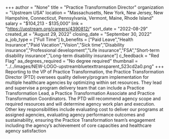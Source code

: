 +++
author = "None"
title = "Practice Transformation Director"
organization = "Upstream USA"
location = "Massachusetts, New York, New Jersey, New Hampshire, Connecticut, Pennsylvania, Vermont, Maine, Rhode Island"
salary = "$104,213 - $135,000"
link = "https://upstream.org/careers/4390812/"
sort_date = "2022-08-29"
created_at = "August 29, 2022"
closing_date = "September 30, 2022"
a_job_type = ["Full Time"]
b_benefits = ["Paid Leave","Health Insurance","Paid Vacation","Vision","Sick time","Disability insurance","Professional development","Life insurance","FSA","Short-term disability insurance","Long-term disability insurance"]
c_feedback = "Red Flag"
aa_degrees_required = "No degree required"
thumbnail = "../../images/NEW-LOGO-upstreambluetexttransparent_523cd2a0.png"
+++
Reporting to the VP of Practice Transformation, the Practice Transformation Director (PTD) oversees quality delivery/program implementation for multiple healthcare agencies by optimizing within set resources. They lead and supervise a program delivery team that can include a Practice Transformation Lead, a Practice Transformation Associate  and Practice Transformation Coordinators. The PTD will recommend agency scope and required resources and will determine agency work plan and execution.  Other key responsibilities include evaluating cost to deliver our programs at assigned agencies, evaluating agency performance outcomes and sustainability, ensuring the Practice Transformation team’s engagement including the agency’s achievement of core capacities and healthcare agency satisfaction
